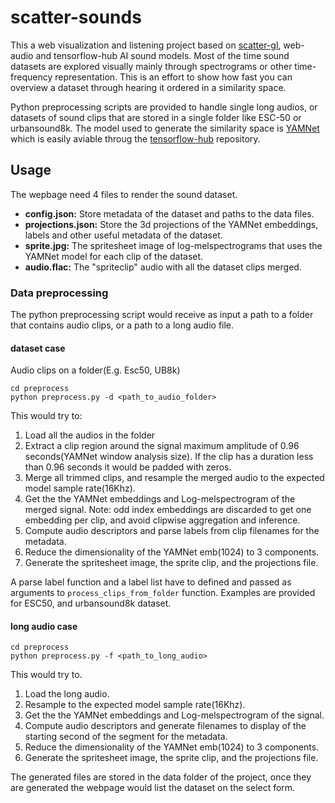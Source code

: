 # scatter-sounds

This a web visualization and listening project based on [scatter-gl](), web-audio and tensorflow-hub AI sound models. Most of the time sound datasets are explored visually mainly through spectrograms or other time-frequency representation. This is an effort to show how fast you can overview a dataset through hearing it ordered in a similarity space. 

Python preprocessing scripts are provided to handle single long audios, or datasets of sound clips that are stored in a single folder like ESC-50 or urbansound8k. The model used to generate the similarity space is [YAMNet](https://github.com/tensorflow/models/tree/master/research/audioset/yamnet) which is easily aviable throug the [tensorflow-hub](https://tfhub.dev/google/yamnet/1) repository.

## Usage 

The wepbage need 4 files to render the sound dataset.

* **config.json:** Store metadata of the dataset and paths to the data files.
* **projections.json:** Store the 3d projections of the YAMNet embeddings, labels and other useful metadata of the dataset. 
* **sprite.jpg:** The spritesheet image of log-melspectrograms that uses the YAMNet model for each clip of the dataset.
* **audio.flac:** The "spriteclip" audio with all the dataset clips merged.

### Data preprocessing

The python preprocessing script would receive as input a path to a folder that contains audio clips, or a path to a long audio file. 

#### dataset case
Audio clips on a folder(E.g. Esc50, UB8k)

```
cd preprocess 
python preprocess.py -d <path_to_audio_folder>
```

This would try to:
1. Load all the audios in the folder
2. Extract a clip region around the signal maximum amplitude of 0.96 seconds(YAMNet window analysis size). If the clip has a duration less than 0.96 seconds it would be padded with zeros.
3. Merge all trimmed clips, and resample the merged audio to the expected model sample rate(16Khz).
4. Get the the YAMNet embeddings and Log-melspectrogram of the merged signal. 
  Note: odd index embeddings are discarded to get one embedding per clip, and avoid clipwise aggregation and inference. 
6. Compute audio descriptors and parse labels from clip filenames for the metadata.
7. Reduce the dimensionality of the YAMNet emb(1024) to 3 components.
8. Generate the spritesheet image, the sprite clip, and the projections file. 

A parse label function and a label list have to defined and passed as arguments to `process_clips_from_folder` function. Examples are provided for ESC50, and urbansound8k dataset. 

#### long audio case

```
cd preprocess
python preprocess.py -f <path_to_long_audio>
```

This would try to. 
1. Load the long audio. 
2. Resample to the expected model sample rate(16Khz).
3. Get the the YAMNet embeddings and Log-melspectrogram of the signal.
4. Compute audio descriptors and generate filenames to display of the starting second of the segment for the metadata.
5. Reduce the dimensionality of the YAMNet emb(1024) to 3 components.
6. Generate the spritesheet image, the sprite clip, and the projections file. 

The generated files are stored in the data folder of the project, once they are generated the webpage would list the dataset on the select form.



